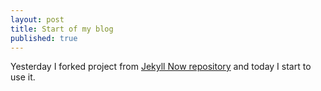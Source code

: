 ```yaml
---
layout: post
title: Start of my blog
published: true
---
```

Yesterday I forked project from [Jekyll Now repository](https://github.com/barryclark/jekyll-now) and today I start to use it.